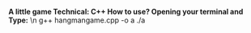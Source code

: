 **A little game
Technical: C++
How to use?
Opening your terminal and Type:**
\n
g++ hangmangame.cpp -o a
./a

